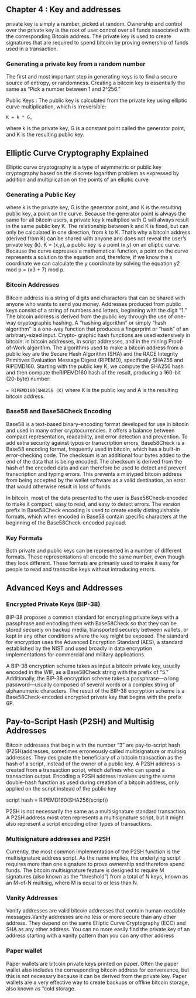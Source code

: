 ## Chapter 4 : Key and addresses
private key is simply a number, picked at random. Ownership and control over the private key is the root of user control over all funds associated with the corresponding
Bitcoin address. The private key is used to create signatures that are required to spend bitcoin by proving ownership of funds used in a transaction. 

### Generating a private key from a random number
The first and most important step in generating keys is to find a secure source of entropy, or randomness. Creating a bitcoin key is essentially the same as “Pick a number between 1 and 2^256.” 

Public Keys : The public key is calculated from the private key using elliptic curve multiplication,
which is irreversible: 

``` K = k * G, ```

 where k is the private key, G is a constant point called the generator point, and K is the resulting public key. 

## Elliptic Curve Cryptography Explained

Elliptic curve cryptography is a type of asymmetric or public key cryptography based on the discrete logarithm problem as expressed by addition and multiplication on the
points of an elliptic curve

### Generating a Public Key

where k is the private key, G is the generator point, and K is the resulting public key, a point on the curve. Because the generator point is always the same for all bitcoin users, a private key k multiplied with G will always result in the same public key K. The relationship between k and K is fixed, but can only be calculated in one direction, from k to K. That’s why a bitcoin address (derived from K) can be shared with anyone and does not reveal the user’s private key (k).
K = (x,y), a public key is a point (x,y) on an elliptic curve. Because the curve expresses a mathematical function, a point on the curve represents a solution to the equation and, therefore, if we know the x coordinate we can calculate the y coordinate by solving the equation y2 mod p = (x3 + 7) mod p. 

### Bitcoin Addresses

Bitcoin address is a string of digits and characters that can be shared with anyone who wants to send you money. Addresses produced from public keys consist of a string of numbers and letters, beginning with the digit “1.”
The bitcoin address is derived from the public key through the use of one-way cryptographic hashing. A “hashing algorithm” or simply “hash algorithm” is a one-way function that produces a fingerprint or “hash” of an arbitrary-sized input. Crypto‐
graphic hash functions are used extensively in bitcoin: in bitcoin addresses, in script addresses, and in the mining Proof-of-Work algorithm. The algorithms used to make a bitcoin address from a public key are the Secure Hash Algorithm (SHA) and the RACE Integrity Primitives Evaluation Message Digest (RIPEMD), specifically SHA256 and RIPEMD160. Starting with the public key K, we compute the SHA256 hash and then compute theRIPEMD160 hash of the result, producing a 160-bit (20-byte) number:

``` = RIPEMD160(SHA256 (K) ```
where K is the public key and A is the resulting bitcoin address.
### Base58 and Base58Check Encoding

Base58 is a text-based binary-encoding format developed for use in bitcoin and used in many other cryptocurrencies. It offers a balance between compact representation, readability, and error detection and prevention.
To add extra security against typos or transcription errors, Base58Check is a Base58 encoding format, frequently used in bitcoin, which has a built-in error-checking code. 
The checksum is an additional four bytes added to the end of the data that is being encoded. The checksum is derived from the hash of the encoded data and can therefore be used to detect and prevent transcription and typing errors. This prevents a mistyped bitcoin address from being accepted by the wallet software as a valid destination, an error that would otherwise result in loss of funds.

In bitcoin, most of the data presented to the user is Base58Check-encoded to make it
compact, easy to read, and easy to detect errors. The version prefix in Base58Check encoding is used to create easily distinguishable formats, which when encoded in Base58 contain specific characters at the beginning of the Base58Check-encoded payload.

### Key Formats
Both private and public keys can be represented in a number of different formats. These representations all encode the same number, even though they look different. These formats are primarily used to make it easy for people to read and transcribe keys without introducing errors.

## Advanced Keys and Addresses

### Encrypted Private Keys (BIP-38)

BIP-38 proposes a common standard for encrypting private keys with a passphrase and encoding them with Base58Check so that they can be stored securely on backup media, transported securely between wallets, or kept in any other conditions where the key might be exposed. The standard for encryption uses the Advanced Encryption Standard (AES), a standard established by the NIST and used broadly in data encryption implementations for commercial and military applications.

A BIP-38 encryption scheme takes as input a bitcoin private key, usually encoded in the WIF, as a Base58Check string with the prefix of “5.” Additionally, the BIP-38 encryption scheme takes a passphrase—a long password—usually composed of several words or a complex string of alphanumeric characters. The result of the BIP-38 encryption scheme is a Base58Check-encoded encrypted private key that begins with the prefix 6P.

## Pay-to-Script Hash (P2SH) and Multisig Addresses
Bitcoin addresses that begin with the number “3” are pay-to-script hash (P2SH)addresses, sometimes erroneously called multisignature or multisig addresses. They designate the beneficiary of a bitcoin transaction as the hash of a script, instead of the owner of a public key.
A P2SH address is created from a transaction script, which defines who can spend a transaction output. Encoding a P2SH address involves using the same double-hash function as used during creation of a bitcoin address, only applied on the script instead of the public key

 script hash = RIPEMD160(SHA256(script))

P2SH is not necessarily the same as a multisignature standard transaction. A P2SH address most oten represents a multisignature script, but it might also represent a script encoding other types of transactions.

### Multisignature addresses and P2SH
Currently, the most common implementation of the P2SH function is the multisignature address script. As the name implies, the underlying script requires more than one signature to prove ownership and therefore spend funds. The bitcoin multisignature feature is designed to require M signatures (also known as the “threshold”) from a total of N keys, known as an M-of-N multisig, where M is equal to or less than N. 

### Vanity Addresses
Vanity addresses are valid bitcoin addresses that contain human-readable messages.Vanity addresses are no less or more secure than any other address. They depend on the same Elliptic Curve Cryptography (ECC) and SHA as any other address. You can no more easily find the private key of an address starting with a vanity pattern than you can any other address

### Paper wallet
Paper wallets are bitcoin private keys printed on paper. Often the paper wallet also includes the corresponding bitcoin address for convenience, but this is not necessary because it can be derived from the private key. Paper wallets are a very effective way to create backups or offline bitcoin storage, also known as “cold storage.




